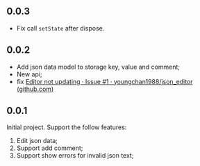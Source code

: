 ## 0.0.3

- Fix call `setState` after dispose.

## 0.0.2

- Add json data model to storage key, value and comment;
- New api;
- fix [Editor not updating · Issue #1 · youngchan1988/json_editor (github.com)](https://github.com/youngchan1988/json_editor/issues/1)

## 0.0.1

Initial project. Support the follow features:

1. Edit json data;
2. Support add comment;
3. Support show errors for invalid json text;
